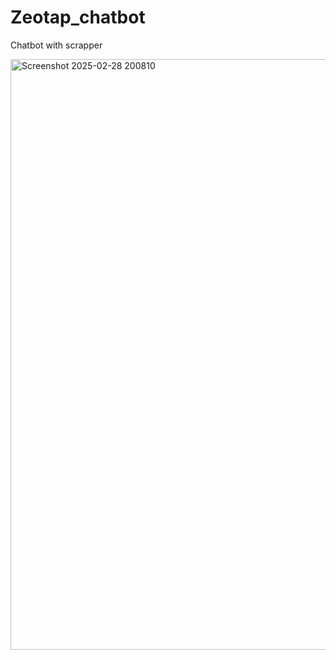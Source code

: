 # Zeotap_chatbot
Chatbot with scrapper

<img width="945" alt="Screenshot 2025-02-28 200810" src="https://github.com/user-attachments/assets/4e05fe77-a8c8-4d53-af65-5964f41ab3e0" />

